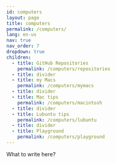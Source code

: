 ```yaml
---
id: computers
layout: page
title: computers
permalink: /computers/
lang: en-us
nav: true
nav_order: 7
dropdown: true
children:
  - title: GitHub Repositories
    permalink: /computers/repositories
  - title: divider
  - title: my Macs
    permalink: /computers/mymacs
  - title: divider
  - title: Mac tips
    permalink: /computers/macintosh
  - title: divider
  - title: Lubuntu tips
    permalink: /computers/lubuntu
  - title: divider
  - title: Playground
    permalink: /computers/playground
---
```


What to write here?

